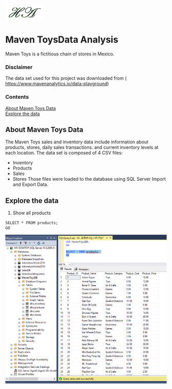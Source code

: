 

![Logo](https://github.com/hamajid/Sales_DataBase_MySQL/blob/main/Media/HA_Logo.png) 

# Maven ToysData Analysis

Maven Toys is a fictitious chain of stores in Mexico.

### Disclaimer

The data set used for this project was downloaded from ( https://www.mavenanalytics.io/data-playground)

### Contents

[About Maven Toys Data](#about-Maven-Toys-Data)<br/>
[Explore the data ](#Explore-the-data)<br/>

<a name=about-Maven-Toys-Data></a>
## About Maven Toys Data

The Maven Toys sales and inventory data include information about products, stores, daily sales transactions. and current inventory levels at each location.
The data set is composed of 4 CSV files:
- Inventory
- Products
- Sales
- Stores
Those files were loaded to the database using SQL Server Import and Export Data.

<a name=Explore-the-data></a>
## Explore the data

1. Show all products
```
SELECT * FROM products;
GO
```
![AllProd](https://github.com/hamajid/MavenToysDataAnalysis/blob/main/Media/AllProd.PNG) 

